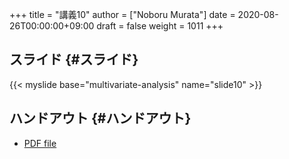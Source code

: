 +++
title = "講義10"
author = ["Noboru Murata"]
date = 2020-08-26T00:00:00+09:00
draft = false
weight = 1011
+++

## スライド {#スライド}

{{< myslide base="multivariate-analysis" name="slide10" >}}


## ハンドアウト {#ハンドアウト}

-   [PDF file](https://noboru-murata.github.io/multivariate-analysis/pdfs/slide10.pdf)